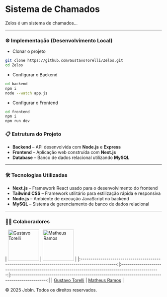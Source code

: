 # Sistema de Chamados

Zelos é um sistema de chamados...

---

### ⚙️ Implementação (Desenvolvimento Local)

- Clonar o projeto

```bash
git clone https://github.com/GustavoTorelli/Zelos.git
cd Zelos
```

- Configurar o Backend

```bash
cd backend
npm i
node --watch app.js
```

- Configurar o Frontend

```bash
cd frontend
npm i
npm run dev
```

### 📋 Estrutura do Projeto

- **Backend** – API desenvolvida com **Node.js** e **Express**  
- **Frontend** – Aplicação web construída com **Next.js**  
- **Database** – Banco de dados relacional utilizando **MySQL**

---

### 🛠️ Tecnologias Utilizadas

- **Next.js** – Framework React usado para o desenvolvimento do frontend  
- **Tailwind CSS** – Framework utilitário para estilização rápida e responsiva  
- **Node.js** – Ambiente de execução JavaScript no backend  
- **MySQL** – Sistema de gerenciamento de banco de dados relacional  

---

### 🐱‍👤 Colaboradores
| <img src="https://github.com/gustavotorelli.png" width="100" height="100" alt="Gustavo Torelli" /> | <img src="https://github.com/Matheusrike.png" width="100" height="100" alt="Matheus Ramos" /> |
|:------------------------------------------------------------------------------------------------:|:-------------------------------------------------------------------------------------------------:|:------------------------------------------------------------------------------------------------:|
|        [Gustavo Torelli](https://github.com/gustavotorelli)        |        [Matheus Ramos](https://github.com/Matheusrike)          |

© 2025 JobIn. Todos os direitos reservados.